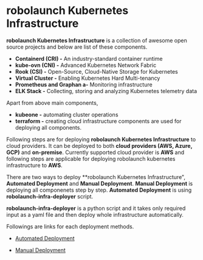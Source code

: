 # robolaunch Kubernetes Infrastructure

**robolaunch Kubernetes Infrastructure** is a collection of awesome open source projects and below are list of these components.

- **Containerd (CRI) -** An industry-standard container runtime
- **kube-ovn (CNI) -**  Advanced Kubernetes Network Fabric
- **Rook (CSI) -** Open-Source, Cloud-Native Storage for Kubernetes
- **Virtual Cluster -** Enabling Kubernetes Hard Multi-tenancy
- **Prometheus and Graphan a-** Monitoring infrastructure
- **ELK Stack -** Collecting, storing and analyzing Kubernetes telemetry data

Apart from above main components, 
- **kubeone -** automating cluster operations
- **terraform -** creating cloud infrastructure components are used for deploying all components.

Following steps are for deploying **robolaunch Kubernetes Infrastructure** to cloud providers. It can be deployed to both **cloud providers (AWS, Azure, GCP)** and **on-premise**. Currently supported cloud provider is **AWS** and following steps are applicable for deploying robolaunch kubernetes infrastructure to **AWS**. 

There are two ways to deploy **robolaunch Kubernetes Infrastructure", **Automated Deployment** and **Manual Deployment**. **Manual Deployment** is deploying all componenets step by step. **Automated Deployment** is using **robolaunch-infra-deployer** script.

**robolaunch-infra-deployer** is a python script and it takes only required input as a yaml file and then deploy whole infrastructure automatically.

Followings are links for each deployment methods.

- [Automated Deployment](https://github.com/mkcetinkaya/robolaunch-kubernetes/tree/main/automated-deployment)

- [Manual Deployment](https://github.com/mkcetinkaya/robolaunch-kubernetes/tree/main/manual-deployment)
